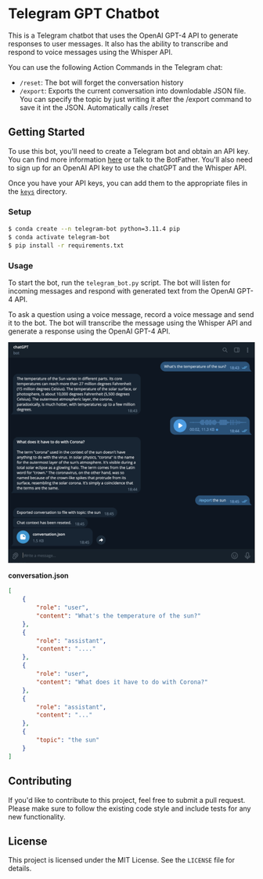 # Telegram GPT Chatbot

This is a Telegram chatbot that uses the OpenAI GPT-4 API to generate responses to user messages. It also has the ability to transcribe and respond to voice messages using the Whisper API.

You can use the following Action Commands in the Telegram chat:
* `/reset`: The bot will forget the conversation history
* `/export`: Exports the current conversation into downlodable JSON file. You can specify the topic by just writing it after the /export command to save it int the JSON. Automatically calls /reset


## Getting Started

To use this bot, you'll need to create a Telegram bot and obtain an API key. You can find more information [here](https://core.telegram.org/bots/tutorial) or talk to the BotFather. You'll also need to sign up for an OpenAI API key to use the chatGPT and the Whisper API.

Once you have your API keys, you can add them to the appropriate files in the [`keys`](/keys) directory.

### Setup
```bash
$ conda create --n telegram-bot python=3.11.4 pip
$ conda activate telegram-bot
$ pip install -r requirements.txt
```

### Usage

To start the bot, run the `telegram_bot.py` script. The bot will listen for incoming messages and respond with generated text from the OpenAI GPT-4 API.

To ask a question using a voice message, record a voice message and send it to the bot. The bot will transcribe the message using the Whisper API and generate a response using the OpenAI GPT-4 API.

![exmaple conversation](./docu/example_chat.png)


**conversation.json**

```json
[
    {
        "role": "user",
        "content": "What's the temperature of the sun?"
    },
    {
        "role": "assistant",
        "content": "...."
    },
    {
        "role": "user",
        "content": "What does it have to do with Corona?"
    },
    {
        "role": "assistant",
        "content": "..."
    },
    {
        "topic": "the sun"
    }
]
```

## Contributing

If you'd like to contribute to this project, feel free to submit a pull request. Please make sure to follow the existing code style and include tests for any new functionality.

## License

This project is licensed under the MIT License. See the `LICENSE` file for details.
